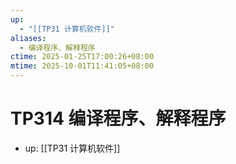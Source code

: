 ```yaml
---
up:
  - "[[TP31 计算机软件]]"
aliases:
  - 编译程序、解释程序
ctime: 2025-01-25T17:00:26+08:00
mtime: 2025-10-01T11:41:05+08:00
---
```


# TP314 编译程序、解释程序

- up: [[TP31 计算机软件]]
